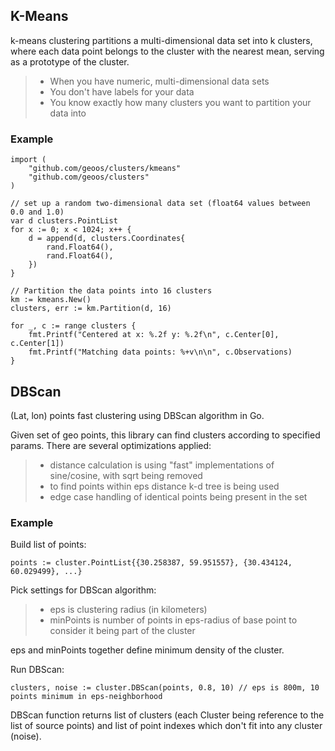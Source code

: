 ## K-Means
k-means clustering partitions a multi-dimensional data set into k clusters, where each data point belongs to the cluster with the nearest mean, serving as a prototype of the cluster.

> * When you have numeric, multi-dimensional data sets
> * You don't have labels for your data
> * You know exactly how many clusters you want to partition your data into

### Example
```
import (
	"github.com/geoos/clusters/kmeans"
	"github.com/geoos/clusters"
)

// set up a random two-dimensional data set (float64 values between 0.0 and 1.0)
var d clusters.PointList
for x := 0; x < 1024; x++ {
	d = append(d, clusters.Coordinates{
		rand.Float64(),
		rand.Float64(),
	})
}

// Partition the data points into 16 clusters
km := kmeans.New()
clusters, err := km.Partition(d, 16)

for _, c := range clusters {
	fmt.Printf("Centered at x: %.2f y: %.2f\n", c.Center[0], c.Center[1])
	fmt.Printf("Matching data points: %+v\n\n", c.Observations)
}
```

## DBScan

(Lat, lon) points fast clustering using DBScan algorithm in Go.

Given set of geo points, this library can find clusters according to specified params. There are several optimizations applied:

> * distance calculation is using "fast" implementations of sine/cosine, with sqrt being removed
> * to find points within eps distance k-d tree is being used
> * edge case handling of identical points being present in the set

### Example
Build list of points:
```
points := cluster.PointList{{30.258387, 59.951557}, {30.434124, 60.029499}, ...}
```
Pick settings for DBScan algorithm:

> * eps is clustering radius (in kilometers)
> * minPoints is number of points in eps-radius of base point to consider it being part of the cluster

eps and minPoints together define minimum density of the cluster.

Run DBScan:
```
clusters, noise := cluster.DBScan(points, 0.8, 10) // eps is 800m, 10 points minimum in eps-neighborhood

```
DBScan function returns list of clusters (each Cluster being reference to the list of source points) and list of point indexes which don't fit into any cluster (noise).